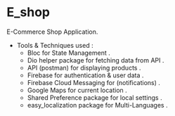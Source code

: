 # E_shop

E-Commerce Shop Application.


- Tools & Techniques used : 
    - Bloc for State Management . 
    - Dio helper package for fetching data from API .
    - API (postman) for displaying products . 
    - Firebase for authentication & user data .
    - Firebase Cloud Messaging for (notifications) .
    - Google Maps for current location . 
    - Shared Preference package for local settings .
    - easy_localization package for Multi-Languages .